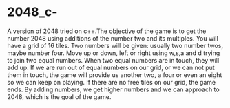 # 2048_c-
A version of 2048 tried on c++.The objective of the game is to get the number 2048 using additions of the number two and its multiples.  You will have a grid of 16 tiles. Two numbers will be given: usually two number twos, maybe number four.  Move up or down, left or right using w,s,a and d trying to join two equal numbers.  When two equal numbers are in touch, they will add up.  If we are run out of equal numbers on our grid, or we can not put them in touch, the game will provide us another two, a four or even an eight so we can keep on playing. If there are no free tiles on our grid, the game ends.  By adding numbers, we get higher numbers and we can approach to 2048, which is the goal of the game.
